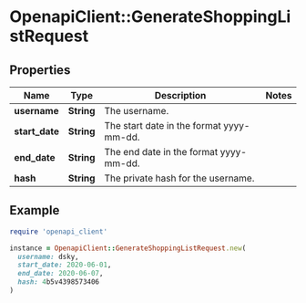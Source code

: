 # OpenapiClient::GenerateShoppingListRequest

## Properties

| Name | Type | Description | Notes |
| ---- | ---- | ----------- | ----- |
| **username** | **String** | The username. |  |
| **start_date** | **String** | The start date in the format yyyy-mm-dd. |  |
| **end_date** | **String** | The end date in the format yyyy-mm-dd. |  |
| **hash** | **String** | The private hash for the username. |  |

## Example

```ruby
require 'openapi_client'

instance = OpenapiClient::GenerateShoppingListRequest.new(
  username: dsky,
  start_date: 2020-06-01,
  end_date: 2020-06-07,
  hash: 4b5v4398573406
)
```

